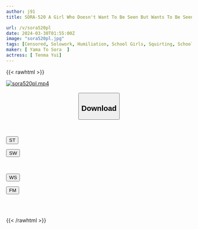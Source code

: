 ```yaml
---
author: j91
title: SORA-520 A Girl Who Doesn't Want To Be Seen But Wants To Be Seen. J-type ★ Time Leap Who Likes Exhibitionism ∞ A J◎ Who Has Been Exposed Has Activated The Pleasure Of Shame! ! This Is Her 4th Time Having Loop Sex And She Enjoys The Exposure Life At School! ? Yui Tenma

url: /v/sora520pl
date: 2024-03-30T01:55:00Z
image: "sora520pl.jpg"
tags: [Censored, Solowork, Humiliation, School Girls, Squirting, School Stuff, Fantasy	]
maker: [ Yama To Sora  ]
actress: [ Tenma Yui]
---
```



{{< rawhtml >}}

<div class="video" data-videoid="vBJm2Pj2X4c4z90">
    <a href="javascript:;">
        <img src="/v/sora520pl/sora520pl.jpg" width="WIDTH" height="HEIGHT" alt="sora520pl.mp4" loading="lazy">
    </a>
</div>

<script type="text/javascript" src="https://j91.asia/asset/on-demand-st.js"></script>

<br>
  <link rel="stylesheet" href="https://j91.asia/asset/bs5.css">
  
  <center>
  <button class="btn btn-primary" type="button" data-bs-toggle="collapse" data-bs-target=".multi-collapse" aria-expanded="false" aria-controls="multiCollapseExample1 multiCollapseExample2"><h2>Download</h2></button></center>
</p>
<div class="row">
  <div class="col">
    <div class="collapse multi-collapse" id="multiCollapseExample1">
      <div class="card card-body">
	      	      <br>
<div class="buttons">  
<p><a href="https://streamtape.to/v/vBJm2Pj2X4c4z90" target="_blank"><button class="btn-hover color-3"><i class="fa fa-download"></i> ST</button></a></p>
<p><a href="https://asnwish.com/j4423qa6ksi9" target="_blank"><button class="btn-hover color-2"><i class="fa fa-download"></i> SW</button></a></p></div>
    </div>
  </div>
</div>
  <div class="col">
    <div class="collapse multi-collapse" id="multiCollapseExample2">
      <div class="card card-body">
	      <br>
<div class="buttons">
<p><a href="https://wolfstream.tv/rr56kyfjrma3"><button class="btn-hover color-9"><i class="fa fa-download"></i> WS</button></a></p>
<p><a href="https://filemoon.sx/d/n103tnh4odpx"><button class="btn-hover color-8"><i class="fa fa-download"></i> FM</button></a></p></div>
<br><br>
      </div>
    </div>
  </div>
</div>

{{< /rawhtml >}}